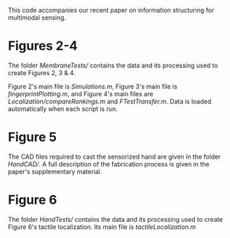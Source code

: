 This code accompanies our recent paper on information structuring for multimodal sensing.

# Figures 2-4
The folder _MembraneTests/_ contains the data and its processing used to create Figures 2, 3 & 4.

Figure 2's main file is _Simulations.m_, Figure 3's main file is _fingerprintPlotting.m_, and Figure 4's main files are _Localization/compareRankings.m_ and _FTestTransfer.m_. Data is loaded automatically when each script is run.

# Figure 5
The CAD files required to cast the sensorized hand are given in the folder _HandCAD/_. A full description of the fabrication process is given in the paper's supplementary material.

# Figure 6
The folder _HandTests/_ contains the data and its processing used to create Figure 6's tactile localization. Its main file is _tactileLocalization.m_ 
